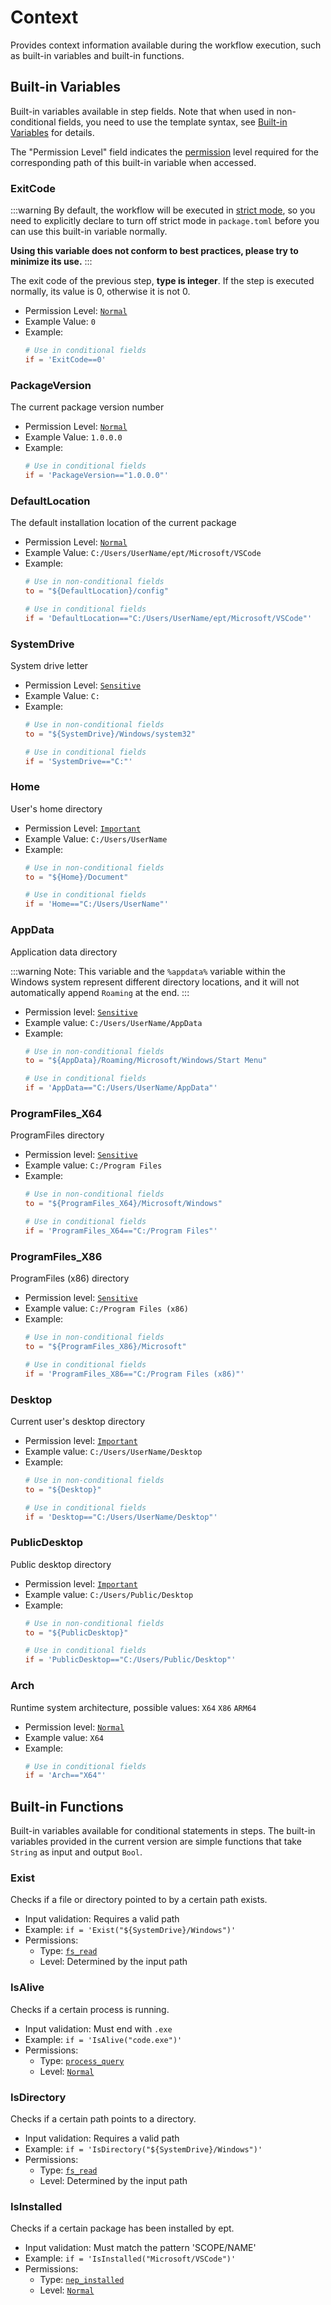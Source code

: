 # Context

[//]: # (This file is automatically generated by script, do not modify it.)

Provides context information available during the workflow execution, such as built-in variables and built-in functions.
## Built-in Variables
Built-in variables available in step fields. Note that when used in non-conditional fields, you need to use the template syntax, see [Built-in Variables](/nep/workflow/2-context.html#built-in-variables) for details.

The "Permission Level" field indicates the [permission](/nep/ability/1-permission) level required for the corresponding path of this built-in variable when accessed.
### ExitCode
:::warning
By default, the workflow will be executed in [strict mode](/nep/definition/1-package#strict), so you need to explicitly declare to turn off strict mode in `package.toml` before you can use this built-in variable normally.

**Using this variable does not conform to best practices, please try to minimize its use.**
:::

The exit code of the previous step, **type is integer**. If the step is executed normally, its value is 0, otherwise it is not 0.
* Permission Level: [`Normal`](/nep/definition/3-permissions#normal)
* Example Value: `0` 
* Example:
    ```toml
    # Use in conditional fields
    if = 'ExitCode==0'
    ```
### PackageVersion
The current package version number
* Permission Level: [`Normal`](/nep/definition/3-permissions#normal)
* Example Value: `1.0.0.0` 
* Example:
    ```toml
    # Use in conditional fields
    if = 'PackageVersion=="1.0.0.0"'
    ```
### DefaultLocation
The default installation location of the current package
* Permission Level: [`Normal`](/nep/definition/3-permissions#normal)
* Example Value: `C:/Users/UserName/ept/Microsoft/VSCode` 
* Example:
    ```toml
    # Use in non-conditional fields
    to = "${DefaultLocation}/config"

    # Use in conditional fields
    if = 'DefaultLocation=="C:/Users/UserName/ept/Microsoft/VSCode"'
    ```
### SystemDrive
System drive letter
* Permission Level: [`Sensitive`](/nep/definition/3-permissions#sensitive)
* Example Value: `C:` 
* Example:
    ```toml
    # Use in non-conditional fields
    to = "${SystemDrive}/Windows/system32"

    # Use in conditional fields
    if = 'SystemDrive=="C:"'
    ```
### Home
User's home directory
* Permission Level: [`Important`](/nep/definition/3-permissions#important)
* Example Value: `C:/Users/UserName` 
* Example:
    ```toml
    # Use in non-conditional fields
    to = "${Home}/Document"

    # Use in conditional fields
    if = 'Home=="C:/Users/UserName"'
    ```
### AppData
Application data directory

:::warning
Note: This variable and the `%appdata%` variable within the Windows system represent different directory locations, and it will not automatically append `Roaming` at the end.
:::
* Permission level: [`Sensitive`](/nep/definition/3-permissions#sensitive)
* Example value: `C:/Users/UserName/AppData` 
* Example:
    ```toml
    # Use in non-conditional fields
    to = "${AppData}/Roaming/Microsoft/Windows/Start Menu"

    # Use in conditional fields
    if = 'AppData=="C:/Users/UserName/AppData"'
    ```
### ProgramFiles_X64
ProgramFiles directory
* Permission level: [`Sensitive`](/nep/definition/3-permissions#sensitive)
* Example value: `C:/Program Files` 
* Example:
    ```toml
    # Use in non-conditional fields
    to = "${ProgramFiles_X64}/Microsoft/Windows"

    # Use in conditional fields
    if = 'ProgramFiles_X64=="C:/Program Files"'
    ```
### ProgramFiles_X86
ProgramFiles (x86) directory
* Permission level: [`Sensitive`](/nep/definition/3-permissions#sensitive)
* Example value: `C:/Program Files (x86)` 
* Example:
    ```toml
    # Use in non-conditional fields
    to = "${ProgramFiles_X86}/Microsoft"

    # Use in conditional fields
    if = 'ProgramFiles_X86=="C:/Program Files (x86)"'
    ```
### Desktop
Current user's desktop directory
* Permission level: [`Important`](/nep/definition/3-permissions#important)
* Example value: `C:/Users/UserName/Desktop` 
* Example:
    ```toml
    # Use in non-conditional fields
    to = "${Desktop}"

    # Use in conditional fields
    if = 'Desktop=="C:/Users/UserName/Desktop"'
    ```
### PublicDesktop
Public desktop directory
* Permission level: [`Important`](/nep/definition/3-permissions#important)
* Example value: `C:/Users/Public/Desktop` 
* Example:
    ```toml
    # Use in non-conditional fields
    to = "${PublicDesktop}"

    # Use in conditional fields
    if = 'PublicDesktop=="C:/Users/Public/Desktop"'
    ```
### Arch
Runtime system architecture, possible values: `X64` `X86` `ARM64`
* Permission level: [`Normal`](/nep/definition/3-permissions#normal)
* Example value: `X64` 
* Example:
    ```toml
    # Use in conditional fields
    if = 'Arch=="X64"'
    ```

## Built-in Functions
Built-in variables available for conditional statements in steps. The built-in variables provided in the current version are simple functions that take `String` as input and output `Bool`.
### Exist
Checks if a file or directory pointed to by a certain path exists.
* Input validation: Requires a valid path
* Example: ``if = 'Exist("${SystemDrive}/Windows")'``
* Permissions:
  * Type: [`fs_read`](/nep/definition/3-permissions#fs_read)
  * Level: Determined by the input path
### IsAlive
Checks if a certain process is running.
* Input validation: Must end with `.exe`
* Example: ``if = 'IsAlive("code.exe")'``
* Permissions:
  * Type: [`process_query`](/nep/definition/3-permissions#process_query)
  * Level: [`Normal`](/nep/definition/3-permissions#Normal)
### IsDirectory
Checks if a certain path points to a directory.
* Input validation: Requires a valid path
* Example: ``if = 'IsDirectory("${SystemDrive}/Windows")'``
* Permissions:
  * Type: [`fs_read`](/nep/definition/3-permissions#fs_read)
  * Level: Determined by the input path
### IsInstalled
Checks if a certain package has been installed by ept.
* Input validation: Must match the pattern 'SCOPE/NAME'
* Example: ``if = 'IsInstalled("Microsoft/VSCode")'``
* Permissions:
  * Type: [`nep_installed`](/nep/definition/3-permissions#nep_installed)
  * Level: [`Normal`](/nep/definition/3-permissions#Normal)
